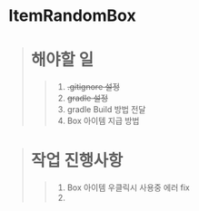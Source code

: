 ItemRandomBox
=============
> # 해야할 일
> > 1. ~~.gitignore 설정~~
> > 2. ~~gradle 설정~~
> > 3. gradle Build 방법 전달
> > 4.  Box 아이템 지급 방법


> # 작업 진행사항
> > 1. Box 아이템 우클릭시 사용중 에러 fix
> > 2.  

